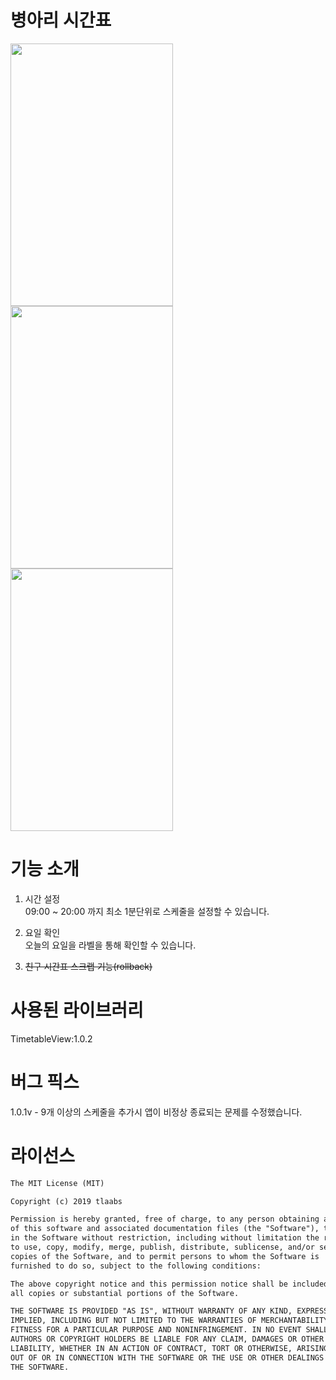 # 병아리 시간표
<img src="https://lh3.googleusercontent.com/JrH-0ksc3CpZeJ3NUiISGiStATmVT5qu7f_OGHGQrSfzAyJyXPpwvs6Qn1CZu-obUnqW=w1440-h620-rw" width="260" height="420"> <img src="https://lh3.googleusercontent.com/PgQklT-bxXVRCWff0VJYMwg102Jy8IYJiPpZYFFxvwWc3SnuwRjdZ8vis19yAAVNtQNQ=w1440-h620-rw" width="260" height="420"> <img src="https://lh3.googleusercontent.com/J0ZcsBDQ7VROR32urBbd9Bbt74xvhivt04pdQAo7_mxrOwgnOKvzJWEG-knaW3uk5D24=w1440-h620-rw" width="260" height="420">

# 기능 소개
1. 시간 설정  
09:00 ~ 20:00 까지 최소 1분단위로 스케줄을 설정할 수 있습니다.

2. 요일 확인  
오늘의 요일을 라벨을 통해 확인할 수 있습니다.

3. ~~친구 시간표 스크랩 기능(rollback)~~

# 사용된 라이브러리
TimetableView:1.0.2

# 버그 픽스
1.0.1v - 9개 이상의 스케줄을 추가시 앱이 비정상 종료되는 문제를 수정했습니다.

# 라이선스
```xml
The MIT License (MIT)

Copyright (c) 2019 tlaabs

Permission is hereby granted, free of charge, to any person obtaining a copy
of this software and associated documentation files (the "Software"), to deal
in the Software without restriction, including without limitation the rights
to use, copy, modify, merge, publish, distribute, sublicense, and/or sell
copies of the Software, and to permit persons to whom the Software is
furnished to do so, subject to the following conditions:

The above copyright notice and this permission notice shall be included in
all copies or substantial portions of the Software.

THE SOFTWARE IS PROVIDED "AS IS", WITHOUT WARRANTY OF ANY KIND, EXPRESS OR
IMPLIED, INCLUDING BUT NOT LIMITED TO THE WARRANTIES OF MERCHANTABILITY,
FITNESS FOR A PARTICULAR PURPOSE AND NONINFRINGEMENT. IN NO EVENT SHALL THE
AUTHORS OR COPYRIGHT HOLDERS BE LIABLE FOR ANY CLAIM, DAMAGES OR OTHER
LIABILITY, WHETHER IN AN ACTION OF CONTRACT, TORT OR OTHERWISE, ARISING FROM,
OUT OF OR IN CONNECTION WITH THE SOFTWARE OR THE USE OR OTHER DEALINGS IN
THE SOFTWARE.

```
